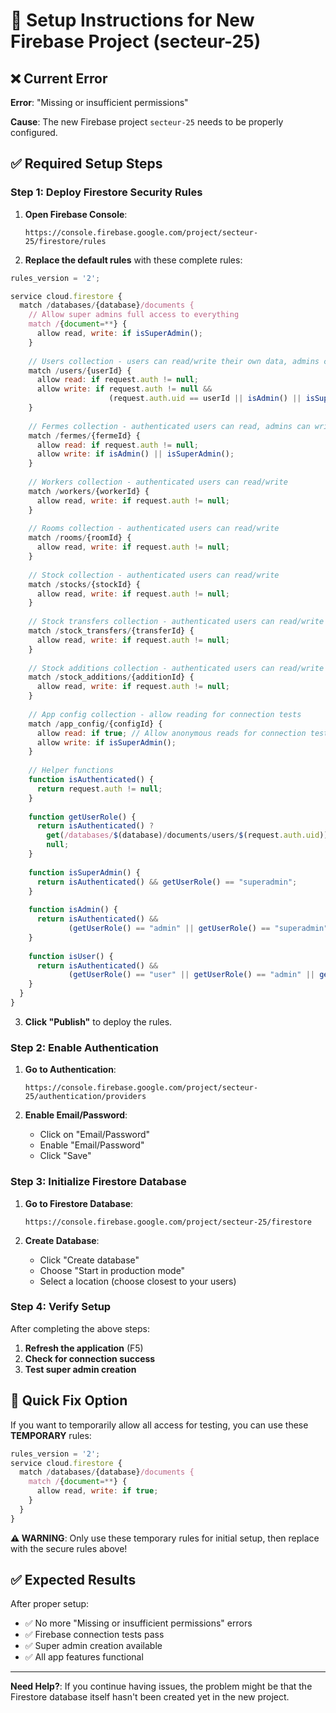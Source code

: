 # 🚀 Setup Instructions for New Firebase Project (secteur-25)

## ❌ Current Error
**Error**: "Missing or insufficient permissions"

**Cause**: The new Firebase project `secteur-25` needs to be properly configured.

## ✅ Required Setup Steps

### Step 1: Deploy Firestore Security Rules

1. **Open Firebase Console**:
   ```
   https://console.firebase.google.com/project/secteur-25/firestore/rules
   ```

2. **Replace the default rules** with these complete rules:

```javascript
rules_version = '2';

service cloud.firestore {
  match /databases/{database}/documents {
    // Allow super admins full access to everything
    match /{document=**} {
      allow read, write: if isSuperAdmin();
    }
    
    // Users collection - users can read/write their own data, admins can read all
    match /users/{userId} {
      allow read: if request.auth != null;
      allow write: if request.auth != null && 
                      (request.auth.uid == userId || isAdmin() || isSuperAdmin());
    }
    
    // Fermes collection - authenticated users can read, admins can write
    match /fermes/{fermeId} {
      allow read: if request.auth != null;
      allow write: if isAdmin() || isSuperAdmin();
    }
    
    // Workers collection - authenticated users can read/write
    match /workers/{workerId} {
      allow read, write: if request.auth != null;
    }
    
    // Rooms collection - authenticated users can read/write
    match /rooms/{roomId} {
      allow read, write: if request.auth != null;
    }
    
    // Stock collection - authenticated users can read/write
    match /stocks/{stockId} {
      allow read, write: if request.auth != null;
    }
    
    // Stock transfers collection - authenticated users can read/write
    match /stock_transfers/{transferId} {
      allow read, write: if request.auth != null;
    }
    
    // Stock additions collection - authenticated users can read/write
    match /stock_additions/{additionId} {
      allow read, write: if request.auth != null;
    }
    
    // App config collection - allow reading for connection tests
    match /app_config/{configId} {
      allow read: if true; // Allow anonymous reads for connection testing
      allow write: if isSuperAdmin();
    }
    
    // Helper functions
    function isAuthenticated() {
      return request.auth != null;
    }
    
    function getUserRole() {
      return isAuthenticated() ? 
        get(/databases/$(database)/documents/users/$(request.auth.uid)).data.role : 
        null;
    }
    
    function isSuperAdmin() {
      return isAuthenticated() && getUserRole() == "superadmin";
    }
    
    function isAdmin() {
      return isAuthenticated() && 
             (getUserRole() == "admin" || getUserRole() == "superadmin");
    }
    
    function isUser() {
      return isAuthenticated() && 
             (getUserRole() == "user" || getUserRole() == "admin" || getUserRole() == "superadmin");
    }
  }
}
```

3. **Click "Publish"** to deploy the rules.

### Step 2: Enable Authentication

1. **Go to Authentication**:
   ```
   https://console.firebase.google.com/project/secteur-25/authentication/providers
   ```

2. **Enable Email/Password**:
   - Click on "Email/Password"
   - Enable "Email/Password" 
   - Click "Save"

### Step 3: Initialize Firestore Database

1. **Go to Firestore Database**:
   ```
   https://console.firebase.google.com/project/secteur-25/firestore
   ```

2. **Create Database**:
   - Click "Create database"
   - Choose "Start in production mode"
   - Select a location (choose closest to your users)

### Step 4: Verify Setup

After completing the above steps:

1. **Refresh the application** (F5)
2. **Check for connection success**
3. **Test super admin creation**

## 🔧 Quick Fix Option

If you want to temporarily allow all access for testing, you can use these **TEMPORARY** rules:

```javascript
rules_version = '2';
service cloud.firestore {
  match /databases/{database}/documents {
    match /{document=**} {
      allow read, write: if true;
    }
  }
}
```

**⚠️ WARNING**: Only use these temporary rules for initial setup, then replace with the secure rules above!

## ✅ Expected Results

After proper setup:
- ✅ No more "Missing or insufficient permissions" errors
- ✅ Firebase connection tests pass
- ✅ Super admin creation available
- ✅ All app features functional

---

**Need Help?**: If you continue having issues, the problem might be that the Firestore database itself hasn't been created yet in the new project.
